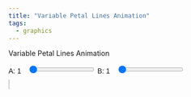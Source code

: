 ```yaml
---
title: "Variable Petal Lines Animation"
tags:
  - graphics
---
```


Variable Petal Lines Animation

<style>
        canvas {
            background-color: white;
            border: 1px solid #ccc;
        }
        .controls {
            margin: 10px 0;
            font-family: Arial, sans-serif;
        }
        .controls label {
            margin-right: 10px;
        }
</style>
<div class="controls">
        <label for="freqRange1">A: <span id="freqValue1">1</span></label>
        <input type="range" id="freqRange1" min="1" max="24" step="1" value="1">
        <label for="freqRange2">B: <span id="freqValue2">1</span></label>
        <input type="range" id="freqRange2" min="1" max="24" step="1" value="1">
</div>
<canvas id="animationCanvas" width="600" height="600"></canvas>
<script>

        const canvas = document.getElementById('animationCanvas');
        const ctx = canvas.getContext('2d');
        const freqRange1 = document.getElementById('freqRange1');
        const freqValue1 = document.getElementById('freqValue1');
        const freqRange2 = document.getElementById('freqRange2');
        const freqValue2 = document.getElementById('freqValue2');
        
        let FREQ1 = parseInt(freqRange1.value); // Initialize FREQ from range input
        let FREQ2 = parseInt(freqRange2.value); // Initialize FREQ from range input
        const nPoints = 240;
        let step = 1;
        let rotationAngle = 0;

        freqRange1.addEventListener('input', () => {
            FREQ1 = parseInt(freqRange1.value); // Update FREQ whenever the slider changes
            freqValue1.textContent = FREQ1; // Update displayed value
        });

        freqRange2.addEventListener('input', () => {
            FREQ2 = parseInt(freqRange2.value); // Update FREQ whenever the slider changes
            freqValue2.textContent = FREQ2; // Update displayed value
        });
        // Utility function to calculate the greatest common divisor (GCD)
	    Math.gcd = function(a, b) {
 	    return b ? Math.gcd(b, a % b) : Math.abs(a);
        };


        function getPoints() {
            const points = [];
            const centerX = canvas.width / 2;
            const centerY = canvas.height / 2;
            const radius = Math.min(centerX, centerY) * 0.9;

            for (let i = 0; i < nPoints * (FREQ1*FREQ2) ; i++) {
                const theta = (2 * Math.PI * i) / nPoints;
                const r = Math.cos(FREQ1/FREQ2 * theta);
                const x = centerX + radius * r * Math.cos(theta);
                const y = centerY + radius * r * Math.sin(theta);
                points.push({ x, y });
            }

            return points;
        }

        function rotatePoints(points, angle) {
            const rotatedPoints = [];
            const centerX = canvas.width / 2;
            const centerY = canvas.height / 2;
            const rad = angle * (Math.PI / 180); // Convert degrees to radians

            for (const point of points) {
                const x = point.x - centerX;
                const y = point.y - centerY;

                const newX = x * Math.cos(rad) - y * Math.sin(rad);
                const newY = x * Math.sin(rad) + y * Math.cos(rad);

                rotatedPoints.push({
                    x: newX + centerX,
                    y: newY + centerY,
                });
            }

            return rotatedPoints;
        }

        function drawPoints(points) {
            ctx.clearRect(0, 0, canvas.width, canvas.height);
            ctx.fillStyle = 'blue';

            for (const point of points) {
                ctx.beginPath();
                ctx.arc(point.x, point.y, 3, 0, 2 * Math.PI);
                ctx.fill();
            }
        }

        function drawLines(points, step) {
            ctx.strokeStyle = 'blue';

            for (let i = 0; i < points.length; i++) {
                const j = (i + step) % points.length;
                ctx.strokeStyle = `hsl(${(i / points.length) * 360}, 100%, 50%)`;
                ctx.beginPath();
                ctx.moveTo(points[i].x, points[i].y);
                ctx.lineTo(points[j].x, points[j].y);
                ctx.stroke();
            }
        }

        function animate() {
            const points = getPoints();
            const rotatedPoints = rotatePoints(points, rotationAngle);
            drawPoints(rotatedPoints);
            drawLines(rotatedPoints, step);
            
            step = (step % (nPoints - 1)) + 1; // Increment step
            rotationAngle += 3; // Rotate by 3 degrees

            setTimeout(animate, 200); // Control animation speed
        }

        animate();
</script>
